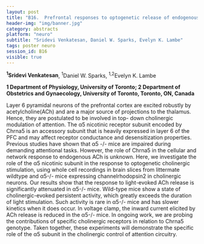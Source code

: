 ```yaml
---
layout: post
title: "B16.  Prefrontal responses to optogenetic release of endogenous acetylcholine depend on expression of alpha5 nicotinic receptors"
header-img: "img/banner.jpg"
category: abstracts
platform: "neuro"
subtitle: "Sridevi Venkatesan, Daniel W. Sparks, Evelyn K. Lambe"
tags: poster neuro
session_id: B16
visible: true
---
```

**<sup>1</sup>Sridevi Venkatesan**, <sup>1</sup>Daniel W. Sparks, <sup>1,2</sup>Evelyn K. Lambe

__1 Department of Physiology, University of Toronto; 2  Department of Obstetrics and Gynaecology, University of Toronto, Toronto, ON, Canada__

Layer 6 pyramidal neurons of the prefrontal cortex are excited robustly by acetylcholine(ACh) and are a major source of projections to the thalamus. Hence, they are postulated to be involved in top- down cholinergic modulation of attention. The α5 nicotinic receptor subunit encoded by Chrna5 is an accessory subunit that is heavily expressed in layer 6 of the PFC and may affect receptor conductance and desensitization properties. Previous studies have shown that α5 -/- mice are impaired during demanding attentional tasks. However, the role of Chrna5 in the cellular and network response to endogenous ACh is unknown. Here, we investigate the role of the α5 nicotinic subunit in the response to optogenetic cholinergic stimulation, using whole cell recordings in brain slices from littermate wildtype and α5-/- mice expressing channelrhodopsin2 in cholinergic neurons. Our results show that the response to light-evoked ACh release is significantly attenuated in α5-/- mice. Wild-type mice show a state of cholinergic-evoked persistent activity, which greatly exceeds the duration of light stimulation. Such activity is rare in α5-/- mice and has slower kinetics when it does occur. In voltage clamp, the inward current elicited by ACh release is reduced in the α5-/- mice. In ongoing work, we are probing the contributions of specific cholinergic receptors in relation to Chrna5 genotype. Taken together, these experiments will demonstrate the specific role of the α5 subunit in the cholinergic control of attention circuitry. 